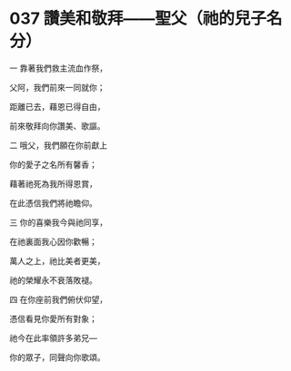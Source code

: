 # 037 讚美和敬拜——聖父（祂的兒子名分）

一 靠著我們救主流血作祭，

父阿，我們前來一同就你；

距離已去，藉恩已得自由，

前來敬拜向你讚美、歌謳。

二 哦父，我們願在你前獻上

你的愛子之名所有馨香；

藉著祂死為我所得恩賞，

在此憑信我們將祂瞻仰。

三 你的喜樂我今與祂同享，

在祂裏面我心因你歡暢；

萬人之上，祂比美者更美，

祂的榮耀永不衰落敗褪。

四 在你座前我們俯伏仰望，

憑信看見你愛所有對象；

祂今在此率領許多弟兄—

你的眾子，同聲向你歌頌。

